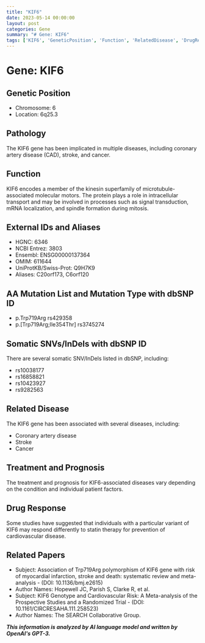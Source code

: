 ```yaml
---
title: "KIF6"
date: 2023-05-14 00:00:00
layout: post
categories: Gene
summary: "# Gene: KIF6"
tags: ['KIF6', 'GeneticPosition', 'Function', 'RelatedDisease', 'DrugResponse', 'Treatment', 'Prognosis', 'RelatedPapers']
---
```


# Gene: KIF6

## Genetic Position
- Chromosome: 6
- Location: 6q25.3

## Pathology 
The KIF6 gene has been implicated in multiple diseases, including coronary artery disease (CAD), stroke, and cancer.

## Function 
KIF6 encodes a member of the kinesin superfamily of microtubule-associated molecular motors. The protein plays a role in intracellular transport and may be involved in processes such as signal transduction, mRNA localization, and spindle formation during mitosis.

## External IDs and Aliases 
- HGNC: 6346
- NCBI Entrez: 3803
- Ensembl: ENSG00000137364
- OMIM: 611644
- UniProtKB/Swiss-Prot: Q9H7K9
- Aliases: C20orf173, C6orf120

## AA Mutation List and Mutation Type with dbSNP ID
- p.Trp719Arg rs429358
- p.[Trp719Arg;Ile354Thr] rs3745274

## Somatic SNVs/InDels with dbSNP ID
There are several somatic SNV/InDels listed in dbSNP, including:
- rs10038177
- rs16858821
- rs10423927
- rs9282563

## Related Disease
The KIF6 gene has been associated with several diseases, including:
- Coronary artery disease
- Stroke 
- Cancer 

## Treatment and Prognosis
The treatment and prognosis for KIF6-associated diseases vary depending on the condition and individual patient factors. 

## Drug Response 
Some studies have suggested that individuals with a particular variant of KIF6 may respond differently to statin therapy for prevention of cardiovascular disease.

## Related Papers 
- Subject: Association of Trp719Arg polymorphism of KIF6 gene with risk of myocardial infarction, stroke and death: systematic review and meta-analysis - (DOI: 10.1136/bmj.e2615)
- Author Names: Hopewell JC, Parish S, Clarke R, et al.
- Subject: KIF6 Genotype and Cardiovascular Risk: A Meta-analysis of the Prospective Studies and a Randomized Trial - (DOI: 10.1161/CIRCRESAHA.111.258523)
- Author Names: The SEARCH Collaborative Group.

**_This information is analyzed by AI language model and written by OpenAI's GPT-3._**